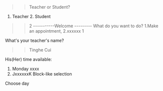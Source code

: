 >> Teacher or Student?
1. Teacher   2. Student
>> 2
-----------Welcome ---------
What do you  want to do?
1.Make an appointment, 2.xxxxxx
>> 1

What's your teacher's name?
>> Tinghe Cui

His(Her) time available:
1. Monday xxxx
2. JxxxxxxK
Block-like selection

Choose day
>> 

